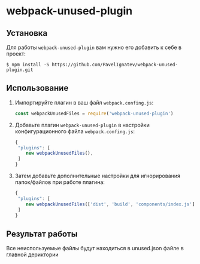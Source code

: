 # webpack-unused-plugin


## Установка

Для работы `webpack-unused-plugin` вам нужно его добавить к себе в проект:

```
$ npm install -S https://github.com/PavelIgnatev/webpack-unused-plugin.git
```

## Использование

1) Импортируйте плагин в ваш файл `webpack.confing.js`:

    ```js
    const webpackUnusedFiles = require('webpack-unused-plugin')
    ```


2) Добавьте плагин `webpack-unused-plugin` в настройки конфигурационного файла `webpack.confing.js`:

    ```js
    {
     "plugins": [
        new webpackUnusedFiles(),
     ]
    }
    ```


3) Затем добавьте дополнительные настройки для игнорирования папок/файлов при работе плагина:

    ```js
    {
     "plugins": [
        new webpackUnusedFiles(['dist', 'build', 'components/index.js']),
     ]
    }
    ```

## Результат работы

Все неиспользуемые файлы будут находиться в unused.json файле в главной дериктории

